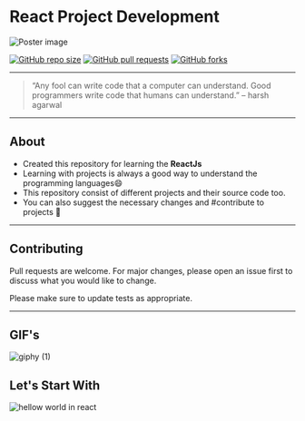 # React Project Development

![Poster image](https://user-images.githubusercontent.com/61608506/166172395-30a432b0-9d8d-49eb-824d-79b0c47352fb.png)

<!-- ![React_project_Devlopment_😉_](https://user-images.githubusercontent.com/61608506/166153655-5bd53ab1-5f2d-4f7b-8be5-555732a05ee1.png) -->

[![GitHub repo size](https://img.shields.io/github/repo-size/harsh-100/React-js-Development)](https://github.com/harsh-100/React-js-Development)
[![GitHub pull requests](https://img.shields.io/github/issues-pr/harsh-100/React-js-Development)](https://github.com/harsh-100/React-js-Development)
[![GitHub forks](https://img.shields.io/github/forks/harsh-100/React-js-Development?style=social)](https://github.com/harsh-100/React-js-Development)

---

> “Any fool can write code that a computer can understand. Good programmers write code that humans can understand.” – harsh agarwal

---

## About

- Created this repository for learning the **ReactJs**
- Learning with projects is always a good way to understand the programming languages😄
- This repository consist of different projects and their source code too.
- You can also suggest the necessary changes and \#contribute to projects 🧐

---

## Contributing

Pull requests are welcome. For major changes, please open an issue first to discuss what you would like to change.

Please make sure to update tests as appropriate.

---

## GIF's

![giphy (1)](https://user-images.githubusercontent.com/61608506/166173893-7b2c5a24-c7f5-44f0-bcb8-7116b69c4d73.gif)

## Let's Start With

![hellow world in react](https://user-images.githubusercontent.com/61608506/166155133-b7d09115-2c61-404a-bd56-9479cb0b2d03.png)
